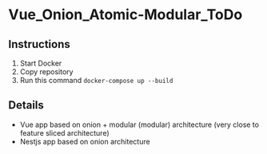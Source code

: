 # Vue_Onion_Atomic-Modular_ToDo



## Instructions

1. Start Docker
2. Copy repository
3. Run this command `docker-compose up --build`



## Details

- Vue app based on onion + modular (modular) architecture (very close to feature sliced architecture)
- Nestjs app based on onion architecture
